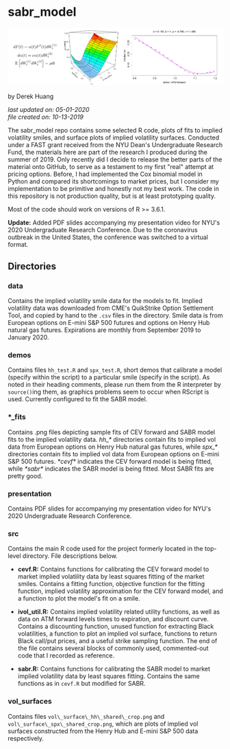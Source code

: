 # sabr_model

![./banner.png](./banner.png)

by Derek Huang

_last updated on: 05-01-2020_  
_file created on: 10-13-2019_

The sabr_model repo contains some selected R code, plots of fits to implied volatility smiles, and surface plots of implied volatility surfaces. Conducted under a FAST grant received from the NYU Dean's Undergraduate Research Fund, the materials here are part of the research I produced during the summer of 2019. Only recently did I decide to release the better parts of the material onto GitHub, to serve as a testament to my first "real" attempt at pricing options. Before, I had implemented the Cox binomial model in Python and compared its shortcomings to market prices, but I consider my implementation to be primitive and honestly not my best work. The code in this repository is not production quality, but is at least prototyping quality.

Most of the code should work on versions of R >= 3.6.1.

**Update:** Added PDF slides accompanying my presentation video for NYU's 2020 Undergraduate Research Conference. Due to the coronavirus outbreak in the United States, the conference was switched to a virtual format.

## Directories

### data

Contains the implied volatility smile data for the models to fit. Implied volatility data  was downloaded from CME's QuikStrike Option Settlement Tool, and copied by hand to the `.csv` files in the directory. Smile data is from European options on E-mini S&P 500 futures and options on Henry Hub natural gas futures. Expirations are monthly from September 2019 to January 2020.

### demos

Contains files `hh_test.R` and `spx_test.R`, short demos that calibrate a model (specify within the script) to a particular smile (specify in the script). As noted in their heading comments, please run them from the R interpreter by `source()`ing them, as graphics problems seem to occur when RScript is used. Currently configured to fit the SABR model.

### \*\_fits

Contains .png files depicting sample fits of CEV forward and SABR model fits to the implied volatility data. _hh\_\*_ directories contain fits to implied vol data from European options on Henry Hub natural gas futures, while _spx\_\*_ directories contain fits to implied vol data from European options on E-mini S&P 500 futures. _\*cevf\*_ indicates the CEV forward model is being fitted, while _\*sabr\*_ indicates the SABR model is being fitted. Most SABR fits are pretty good.


### presentation

Contains PDF slides for accompanying my presentation video for NYU's 2020 Undergraduate Research Conference.

### src

Contains the main R code used for the project formerly located in the top-level directory. File descriptions below.

* __cevf.R:__ Contains functions for calibrating the CEV forward model to market implied volatility data by least squares fitting of the market smiles. Contains a fitting function, objective function for the fitting function, implied volatility approximation for the CEV forward model, and a function to plot the model's fit on a smile.

* __ivol_util.R:__ Contains implied volatility related utility functions, as well as data on ATM forward levels times to expiration, and discount curve. Contains a discounting function, unused function for extracting Black volatilities, a function to plot an implied vol surface, functions to return Black call/put prices, and a useful strike sampling function. The end of the file contains several blocks of commonly used, commented-out code that I recorded as reference.

* __sabr.R:__ Contains functions for calibrating the SABR model to market implied volatility data by least squares fitting. Contains the same functions as in `cevf.R` but modified for SABR.

### vol_surfaces

Contains files `vol\_surface\_hh\_shared\_crop.png` and `vol\_surface\_spx\_shared_crop.png`, which are plots of implied vol surfaces constructed from the Henry Hub and E-mini S&P 500 data respectively.